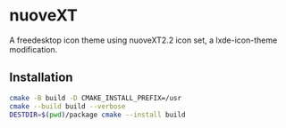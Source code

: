# nuoveXT

A freedesktop icon theme using nuoveXT2.2 icon set,
a lxde-icon-theme modification.

## Installation

```sh
cmake -B build -D CMAKE_INSTALL_PREFIX=/usr
cmake --build build --verbose
DESTDIR=$(pwd)/package cmake --install build
```
